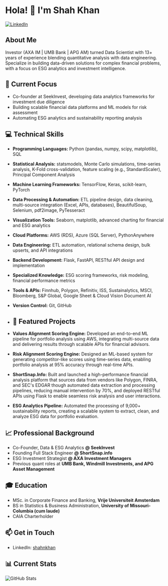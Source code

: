 <!---
shahkhanseekinvest/shahkhanseekinvest is a ✨ special ✨ repository because its `README.md` (this file) appears on your GitHub profile.
You can click the Preview link to take a look at your changes.
--->

# Hola! 👋 I'm Shah Khan

[![LinkedIn](https://img.shields.io/badge/LinkedIn-Connect-blue)](https://www.linkedin.com/in/shahnkhan/)

## About Me
Investor (AXA IM | UMB Bank | APG AM) turned Data Scientist with 13+ years of experience blending quantitative analysis with data engineering. Specialize in building data-driven solutions for complex financial problems, with a focus on ESG analytics and investment intelligence.

## 🔭 Current Focus
- Co-founder at SeekInvest, developing data analytics frameworks for investment due diligence
- Building scalable financial data platforms and ML models for risk assessment
- Automating ESG analytics and sustainability reporting analysis

## 💻 Technical Skills

- **Programming Languages:** Python (pandas, numpy, scipy, matplotlib), SQL
- **Statistical Analysis:** statsmodels, Monte Carlo simulations, time-series analysis, K-Fold cross-validation, feature scaling (e.g., StandardScaler), Principal Component Analysis
- **Machine Learning Frameworks:** TensorFlow, Keras, scikit-learn, PyTorch
- **Data Processing & Automation:** ETL pipeline design, data cleaning, multi-source integration (Excel, APIs, databases), BeautifulSoup, Selenium, pdf2image, PyTesseract
- **Visualization Tools:** Seaborn, matplotlib, advanced charting for financial and ESG analytics
- **Cloud Platforms:** AWS (RDS), Azure (SQL Server), PythonAnywhere
- **Data Engineering:** ETL automation, relational schema design, bulk upserts, and API integrations
- **Backend Development:** Flask, FastAPI, RESTful API design and implementation
- **Specialized Knowledge:** ESG scoring frameworks, risk modeling, financial performance metrics
- **Tools & APIs:** Finnhub, Polygon, Refinitiv, ISS, Sustainalytics, MSCI, Bloomberg, S&P Global, Google Sheet & Cloud Vision Document AI
- **Version Control:** Git, GitHub


- ## 🚀 Featured Projects
- **Values Alignment Scoring Engine:** Developed an end-to-end ML pipeline for portfolio analysis using AWS, integrating multi-source data and delivering results through scalable APIs for financial advisors.  
- **Risk Alignment Scoring Engine:** Designed an ML-based system for generating competitor-like scores using time-series data, enabling portfolio analysis at 95% accuracy through real-time APIs.  
- **ShortSnap.Info:** Built and launched a high-performance financial analysis platform that sources data from vendors like Polygon, FINRA, and SEC's EDGAR though automated data extraction and processing pipelines, reducing manual intervention by 70%, and deployed RESTful APIs using Flask to enable seamless risk analysis and user interactions.  
- **ESG Analytics Pipeline:** Automated the processing of 9,000+ sustainability reports, creating a scalable system to extract, clean, and analyze ESG data for portfolio evaluation.  

## 📈 Professional Background
- Co-Founder, Data & ESG Analytics **@ SeekInvest**
- Founding Full Stack Engineer **@ ShortSnap.info**
- ESG Investment Strategist **@ AXA Investment Managers**
- Previous quant roles at **UMB Bank, Windmill Investments, and APG Asset Management**

## 🎓 Education
- MSc. in Corporate Finance and Banking, **Vrije Universiteit Amsterdam**
- BS in Statistics & Business Administration, **University of Missouri-Columbia (cum laude)**
- CAIA Charterholder

## 📫 Get in Touch
- LinkedIn: [shahnkhan](https://www.linkedin.com/in/shahnkhan/)

## 📊 Current Stats
![GitHub Stats](https://github-readme-stats.vercel.app/api?username=YourGitHubUsername&show_icons=true&theme=radical)
